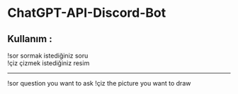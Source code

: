 # ChatGPT-API-Discord-Bot

## Kullanım : 

!sor sormak istediğiniz soru  
!çiz çizmek istediğiniz resim

-------------------------------------------

!sor question you want to ask
!çiz the picture you want to draw
